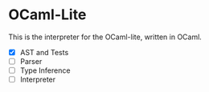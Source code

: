 # OCaml-Lite
This is the interpreter for the OCaml-lite, written in OCaml.

- [x] AST and Tests
- [ ] Parser
- [ ] Type Inference
- [ ] Interpreter